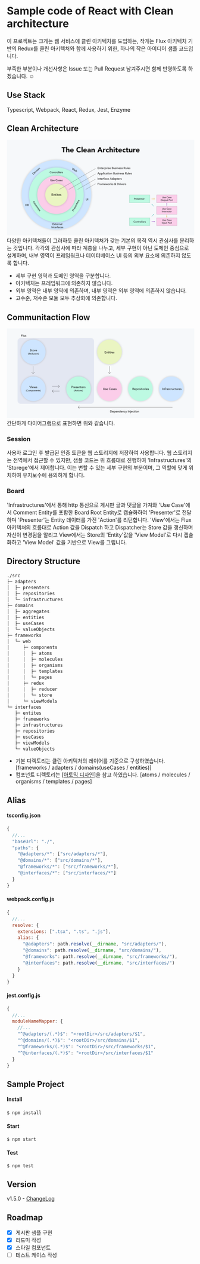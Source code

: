 # Sample code of React with Clean architecture
이 프로젝트는 크게는 웹 서비스에 클린 아키텍처를 도입하는, 작게는 Flux 아키텍처 기반의 Redux를 클린 아키텍처와 함께 사용하기 위한, 하나의 작은 아이디어 샘플 코드입니다.
  
부족한 부분이나 개선사항은 Issue 또는 Pull Request 남겨주시면 함께 반영하도록 하겠습니다. ☺️

## Use Stack
Typescript, Webpack, React, Redux, Jest, Enzyme

## Clean Architecture
![Alt Clean architecture](/_readme/clean-architecture.png)
다양한 아키텍처들이 그러하듯 클린 아키텍처가 갖는 기본의 목적 역시 관심사를 분리하는 것입니다. 각각의 관심사에 따라 계층을 나누고, 세부 구현이 아닌 도메인 중심으로 설계하며, 내부 영역이 프레임워크나 데이터베이스 UI 등의 외부 요소에 의존하지 않도록 합니다.   
  
* 세부 구현 영역과 도메인 영역을 구분합니다.
* 아키텍처는 프레임워크에 의존하지 않습니다.
* 외부 영역은 내부 영역에 의존하며, 내부 영역은 외부 영역에 의존하지 않습니다.
* 고수준, 저수준 모듈 모두 추상화에 의존합니다.

## Communitaction Flow
![Alt Communitaction Flow](/_readme/communication-flow-v4.png)
간단하게 다이어그램으로 표현하면 위와 같습니다.

### Session
사용자 로그인 후 발급된 인증 토큰을 웹 스토리지에 저장하여 사용합니다. 웹 스토리지는 전역에서 접근할 수 있지만, 샘플 코드는 위 흐름대로 진행하여 'Infrastructures'의 'Storege'에서 제어합니다. 이는 변할 수 있는 세부 구현의 부분이며, 그 역할에 맞게 위치하여 유지보수에 용의하게 합니다.

### Board
'Infrastructures'에서 통해 http 통신으로 게시판 글과 댓글을 가져와 'Use Case'에서 Comment Entity를 포함한 Board Root Entity로 캡슐화하여 'Presenter'로 전달하며 'Presenter'는 Entity 데이터를 가진 'Action'를 리턴합니다.
'View'에서는 Flux 아키텍처의 흐름대로 Action 값을 Dispatch 하고 Dispatcher는 Store 값을 갱신하며 자신이 변경됨을 알리고 View에서는 Store의 'Entity'값을 'View Model'로 다시 캡슐화하고 'View Model' 값을 기반으로 View를 그립니다.


## Directory Structure
```
./src
├─ adapters
│  ├─ presenters
│  ├─ repositories
│  └─ infrastructures
├─ domains
│  ├─ aggregates
│  ├─ entities
│  ├─ useCases
│  └─ valueObjects
├─ frameworks
│  └─ web
│     ├─ components
│     │  ├─ atoms
│     │  ├─ molecules
│     │  ├─ organisms
│     │  ├─ templates
│     │  └─ pages
│     ├─ redux
│     │  ├─ reducer
│     │  └─ store
│     └─ viewModels
└─ interfaces
   ├─ entites
   ├─ frameworks
   ├─ infrastructures
   ├─ repositories
   ├─ useCases
   ├─ viewModels
   └─ valueObjects
```

* 기본 디렉토리는 클린 아키텍처의 레이어를 기준으로 구성하였습니다. [frameworks / adapters / domains(useCases / entities)]
* 컴포넌트 디렉토리는 [[아토믹 디자인](https://bradfrost.com/blog/post/atomic-web-design/#atoms)]을 참고 하였습니다. [atoms / molecules / organisms / templates / pages]

## Alias
#### tsconfig.json
```js
{
  //...
  "baseUrl": "./",
  "paths": {
    "@adapters/*": ["src/adapters/*"],
    "@domains/*": ["src/domains/*"],
    "@frameworks/*": ["src/frameworks/*"],
    "@interfaces/*": ["src/interfaces/*"]
  }
}
```

#### webpack.config.js
```js
{
  //...
  resolve: {
    extensions: [".tsx", ".ts", ".js"],
    alias: { 
      "@adapters": path.resolve(__dirname, "src/adapters/"),
      "@domains": path.resolve(__dirname, "src/domains/"),
      "@frameworks": path.resolve(__dirname, "src/frameworks/"),
      "@interfaces": path.resolve(__dirname, "src/interfaces/")
    }
  }
}
```

#### jest.config.js
```js
{
  //...
  moduleNameMapper: { 
    //...
    "^@adapters/(.*)$": "<rootDir>/src/adapters/$1",
    "^@domains/(.*)$": "<rootDir>/src/domains/$1",
    "^@frameworks/(.*)$": "<rootDir>/src/frameworks/$1",
    "^@interfaces/(.*)$": "<rootDir>/src/interfaces/$1"
  }
}
```

## Sample Project
#### Install
```
$ npm install
```
#### Start
```
$ npm start
```
#### Test
```
$ npm test
```

## Version
v1.5.0 - [ChangeLog](https://github.com/falsy/react-with-clean-architecture/blob/master/changelog.md)

## Roadmap
- [x] 게시판 샘플 구현
- [x] 리드미 작성
- [x] 스타일 컴포넌트
- [ ] 테스트 케이스 작성
